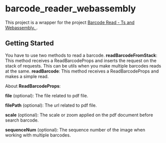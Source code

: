 # barcode_reader_webassembly

This project is a wrapper for the project [Barcode Read - Ts and Webassembly.
](https://github.com/emirdeliz/barcode-reader-zbar-webassembly).
## Getting Started
You have to use two methods to read a barcode. 
**readBarcodeFromStack**: This method receives a ReadBarcodeProps and inserts the request on the stack of requests. This can be utils when you make multiple barcodes reads at the same.
**readBarcode**: This method receives a ReadBarcodeProps and makes a simple read.

About **ReadBarcodeProps**:

**file** (optional): The file related to pdf file.

**filePath** (optional): The url related to pdf file.

**scale** (optional): The scale or zoom applied on the pdf document before search barcode.

**sequenceNum** (optional): The sequence number of the image when working with multiple barcodes.
